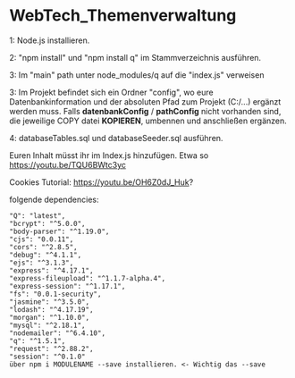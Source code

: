 # WebTech_Themenverwaltung

1: Node.js installieren.

2: "npm install" und "npm install q" im Stammverzeichnis ausführen.

3: Im "main" path unter node_modules/q auf die "index.js" verweisen

3: Im Projekt befindet sich ein Ordner "config", wo eure Datenbankinformation und der absoluten Pfad zum Projekt (C:/...) ergänzt werden muss.
   Falls **datenbankConfig** / **pathConfig** nicht vorhanden sind, die jeweilige COPY datei **KOPIEREN**, umbennen und anschließen ergänzen.

4: databaseTables.sql und databaseSeeder.sql ausführen.

Euren Inhalt müsst ihr im Index.js hinzufügen. Etwa so
https://youtu.be/TQU6BWtc3yc 

Cookies Tutorial: https://youtu.be/OH6Z0dJ_Huk?

folgende dependencies: 

    "Q": "latest",
    "bcrypt": "^5.0.0",
    "body-parser": "^1.19.0",
    "cjs": "0.0.11",
    "cors": "^2.8.5",
    "debug": "^4.1.1",
    "ejs": "^3.1.3",
    "express": "^4.17.1",
    "express-fileupload": "^1.1.7-alpha.4",
    "express-session": "^1.17.1",
    "fs": "0.0.1-security",
    "jasmine": "^3.5.0",
    "lodash": "^4.17.19",
    "morgan": "^1.10.0",
    "mysql": "^2.18.1",
    "nodemailer": "^6.4.10",
    "q": "^1.5.1",
    "request": "^2.88.2",
    "session": "^0.1.0"
    über npm i MODULENAME --save installieren. <- Wichtig das --save
    
